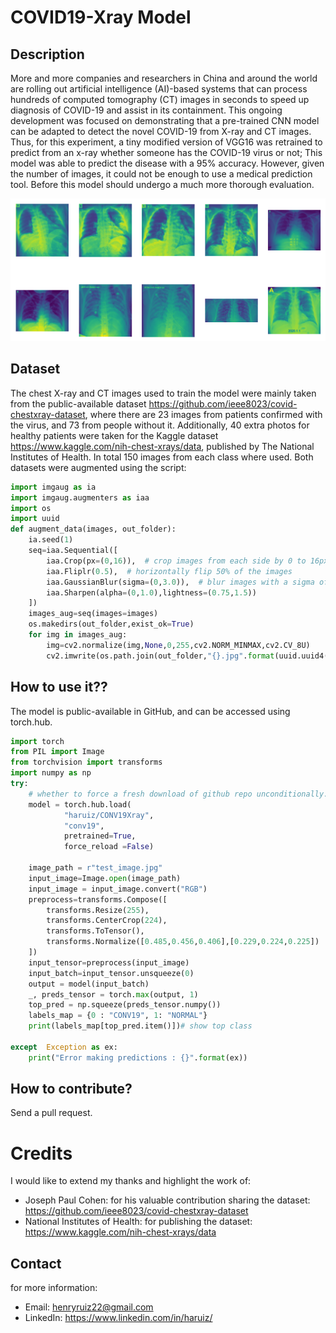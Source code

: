 # COVID19-Xray Model

## Description
More and more companies and researchers in China and around the world are rolling out artificial intelligence (AI)-based systems that can process hundreds of computed tomography (CT) images in seconds to speed up diagnosis of COVID-19 and assist in its containment.
This ongoing development was focused on demonstrating that a pre-trained CNN model can be adapted to detect the novel COVID-19 from X-ray and CT images. Thus, for this experiment, a tiny modified version of VGG16 was retrained to predict from an x-ray whether someone has the COVID-19 virus or not; This model was able to predict the disease with a 95% accuracy. However, given the number of images, it could not be enough to use a medical prediction tool. Before this model should undergo a much more thorough evaluation.

![Test image](image.png)

## Dataset
The chest X-ray and CT images used to train the model were mainly taken from the public-available dataset https://github.com/ieee8023/covid-chestxray-dataset, where there are 23 images from patients confirmed with the virus, and 73 from people without it. Additionally, 40 extra photos for healthy patients were taken for the Kaggle dataset https://www.kaggle.com/nih-chest-xrays/data, published by  The National Institutes of Health. In total 150 images from each class where used. Both datasets were augmented using the script:
````python
import imgaug as ia
import imgaug.augmenters as iaa
import os
import uuid
def augment_data(images, out_folder):
    ia.seed(1)
    seq=iaa.Sequential([
        iaa.Crop(px=(0,16)),  # crop images from each side by 0 to 16px (randomly chosen)
        iaa.Fliplr(0.5),  # horizontally flip 50% of the images
        iaa.GaussianBlur(sigma=(0,3.0)),  # blur images with a sigma of 0 to 3.0
        iaa.Sharpen(alpha=(0,1.0),lightness=(0.75,1.5))
    ])
    images_aug=seq(images=images)
    os.makedirs(out_folder,exist_ok=True)
    for img in images_aug:
        img=cv2.normalize(img,None,0,255,cv2.NORM_MINMAX,cv2.CV_8U)
        cv2.imwrite(os.path.join(out_folder,"{}.jpg".format(uuid.uuid4())),img)
````

## How to use it??

The model is public-available in GitHub, and can be accessed using torch.hub.

````python
import torch
from PIL import Image
from torchvision import transforms
import numpy as np
try:
    # whether to force a fresh download of github repo unconditionally. Default is False.
    model = torch.hub.load(
            "haruiz/CONV19Xray",
            "conv19", 
            pretrained=True, 
            force_reload =False)

    image_path = r"test_image.jpg"
    input_image=Image.open(image_path)
    input_image = input_image.convert("RGB")
    preprocess=transforms.Compose([
        transforms.Resize(255),
        transforms.CenterCrop(224),
        transforms.ToTensor(),
        transforms.Normalize([0.485,0.456,0.406],[0.229,0.224,0.225])
    ])
    input_tensor=preprocess(input_image)
    input_batch=input_tensor.unsqueeze(0)
    output = model(input_batch)
    _, preds_tensor = torch.max(output, 1)
    top_pred = np.squeeze(preds_tensor.numpy())
    labels_map = {0 : "CONV19", 1: "NORMAL"}    
    print(labels_map[top_pred.item()])# show top class

except  Exception as ex:
    print("Error making predictions : {}".format(ex))
```` 

## How to contribute?
Send a pull request.

# Credits
I would like to extend my thanks and highlight the work of:

- Joseph Paul Cohen: for his valuable contribution sharing the dataset: https://github.com/ieee8023/covid-chestxray-dataset
- National Institutes of Health: for publishing the dataset: https://www.kaggle.com/nih-chest-xrays/data

## Contact
for more information:
- Email: henryruiz22@gmail.com
- LinkedIn:  https://www.linkedin.com/in/haruiz/

